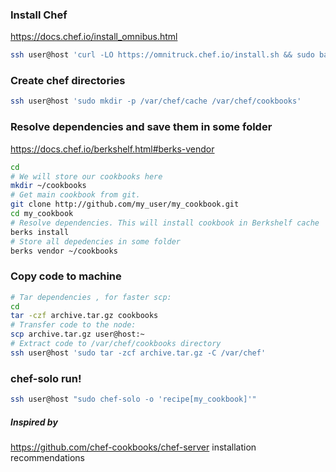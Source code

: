 ### Install Chef
https://docs.chef.io/install_omnibus.html

```bash
ssh user@host 'curl -LO https://omnitruck.chef.io/install.sh && sudo bash ./install.sh -v 12.19.36'
```
### Create chef directories
```bash
ssh user@host 'sudo mkdir -p /var/chef/cache /var/chef/cookbooks'
```

### Resolve dependencies and save them in some folder
https://docs.chef.io/berkshelf.html#berks-vendor
```bash
cd
# We will store our cookbooks here
mkdir ~/cookbooks
# Get main cookbook from git.
git clone http://github.com/my_user/my_cookbook.git
cd my_cookbook
# Resolve dependencies. This will install cookbook in Berkshelf cache
berks install
# Store all depedencies in some folder
berks vendor ~/cookbooks
```
### Copy code to machine
```bash
# Tar dependencies , for faster scp:
cd
tar -czf archive.tar.gz cookbooks
# Transfer code to the node:
scp archive.tar.gz user@host:~
# Extract code to /var/chef/cookbooks directory
ssh user@host 'sudo tar -zcf archive.tar.gz -C /var/chef'
```

### chef-solo run!
```bash
ssh user@host "sudo chef-solo -o 'recipe[my_cookbook]'"
```

##### Inspired by
https://github.com/chef-cookbooks/chef-server installation recommendations
